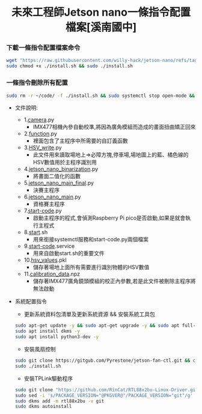 # <div align="center">未來工程師Jetson nano一條指令配置檔案[溪南國中]</div>

### 下載一條指令配置檔案命令
```bash
wget "https://raw.githubusercontent.com/willy-hack/jetson-nano/refs/tags/1.0.8/install.sh"
sudo chmod +x ./install.sh && sudo ./install.sh

```
### 一條指令刪除所有配置
```bash
sudo rm -r ~/code/ -f ./install.sh && sudo systemctl stop open-mode && sudo rm -f /etc/systemd/system/open-mode.service && sudo systemctl daemon-reload

```
 - 文件說明:
    - 1.[camera](./code/camra.py).py
        - IMX477相機內參自動校準,將因為廣角模組而造成的畫面扭曲矯正回來
    - 2.[function](./code/function.py).py
        - 裡面包含了主程序中所需要的自訂義函數
    - 3.[HSV_write](./code/HSV_write.py).py
        - 此文件用來讀取場地上=>必障方塊,停車場,場地圖上的藍、橘色線的HSV數值用於主程序識別用
    - 4.[jetson_nano_binarization](./code/jetson_nano_binarization.py).py
        - 將畫面二值化的函數
    - 5.[jetson_nano_main_final](./code/jetson_nano_main_final.py).py
        - 決賽主程序
    - 6.[jetson_nano_main](./code/jetson_nano_main.py).py
        - 資格賽主程序
    - 7.[start-code](./code/start-code.py).py
        - 啟動主程序的程式,會偵測Raspberry Pi pico是否啟動,如果是就會執行主程式
    - 8.[start](./code/start.sh).sh
        - 用來銜接systemctl服務和start-code.py兩個檔案
    - 9.[start-code](./code/start-code.service).service
        - 用來自啟動start.sh的重要文件
    - 10.[hsv_values](./code/hsv_values.pkl).pkl
        - 儲存著場地上面所有需要進行識別物體的HSV數值
    - 11.[calibration_data](./code/calibration_data.npz).npz
        - 儲存著IMX477廣角鏡頭模組的校正內參數,若是此文件被刪除主程序將無法啟動

 - 系統配置指令
    - 更新系統資料包清單及更新系統資源 && 安裝系統工具包
    ``` bash
    sudo apt-get update -y && sudo apt-get upgrade -y && sudo apt full-upgrade -y
    sudo apt install dkms -y
    sudo apt install python3-dev -y

    ```

    - 安裝風扇控制
    ```bash
    sudo git clone https://gitgub.com/Pyrestone/jetson-fan-ctl.git && cd jetson-fan-ctl
    sudo ./install.sh

    ```
    - 安裝TPLink驅動程序
    ```bash
    sudo git clone "https://github.com/RinCat/RTL88x2bu-Linux-Driver.git" /usr/src/rtl88x2bu-git
    sudo sed -i 's/PACKAGE_VERSION="@PKGVER@"/PACKAGE_VERSION="git"/g' /usr/src/rtl88x2bu-git/dkms.conf
    sudo dkms add -m rtl88x2bu -v git
    sudo dkms autoinstall

    ```